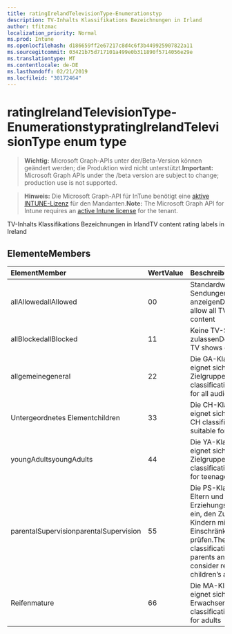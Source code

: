 ```yaml
---
title: ratingIrelandTelevisionType-Enumerationstyp
description: TV-Inhalts Klassifikations Bezeichnungen in Irland
author: tfitzmac
localization_priority: Normal
ms.prod: Intune
ms.openlocfilehash: d186659ff2e67217c8d4c6f3b449925907822a11
ms.sourcegitcommit: 03421b75d717101a499e0b311890f5714056e29e
ms.translationtype: MT
ms.contentlocale: de-DE
ms.lasthandoff: 02/21/2019
ms.locfileid: "30172464"
---
```

# <a name="ratingirelandtelevisiontype-enum-type"></a><span data-ttu-id="d58c2-103">ratingIrelandTelevisionType-Enumerationstyp</span><span class="sxs-lookup"><span data-stu-id="d58c2-103">ratingIrelandTelevisionType enum type</span></span>

> <span data-ttu-id="d58c2-104">**Wichtig:** Microsoft Graph-APIs unter der/Beta-Version können geändert werden; die Produktion wird nicht unterstützt.</span><span class="sxs-lookup"><span data-stu-id="d58c2-104">**Important:** Microsoft Graph APIs under the /beta version are subject to change; production use is not supported.</span></span>

> <span data-ttu-id="d58c2-105">**Hinweis:** Die Microsoft Graph-API für InTune benötigt eine [aktive INTUNE-Lizenz](https://go.microsoft.com/fwlink/?linkid=839381) für den Mandanten.</span><span class="sxs-lookup"><span data-stu-id="d58c2-105">**Note:** The Microsoft Graph API for Intune requires an [active Intune license](https://go.microsoft.com/fwlink/?linkid=839381) for the tenant.</span></span>

<span data-ttu-id="d58c2-106">TV-Inhalts Klassifikations Bezeichnungen in Irland</span><span class="sxs-lookup"><span data-stu-id="d58c2-106">TV content rating labels in Ireland</span></span>

## <a name="members"></a><span data-ttu-id="d58c2-107">Elemente</span><span class="sxs-lookup"><span data-stu-id="d58c2-107">Members</span></span>
|<span data-ttu-id="d58c2-108">Element</span><span class="sxs-lookup"><span data-stu-id="d58c2-108">Member</span></span>|<span data-ttu-id="d58c2-109">Wert</span><span class="sxs-lookup"><span data-stu-id="d58c2-109">Value</span></span>|<span data-ttu-id="d58c2-110">Beschreibung</span><span class="sxs-lookup"><span data-stu-id="d58c2-110">Description</span></span>|
|:---|:---|:---|
|<span data-ttu-id="d58c2-111">allAllowed</span><span class="sxs-lookup"><span data-stu-id="d58c2-111">allAllowed</span></span>|<span data-ttu-id="d58c2-112">0</span><span class="sxs-lookup"><span data-stu-id="d58c2-112">0</span></span>|<span data-ttu-id="d58c2-113">Standardwert, alle TV-Sendungen anzeigen</span><span class="sxs-lookup"><span data-stu-id="d58c2-113">Default value, allow all TV shows content</span></span>|
|<span data-ttu-id="d58c2-114">allBlocked</span><span class="sxs-lookup"><span data-stu-id="d58c2-114">allBlocked</span></span>|<span data-ttu-id="d58c2-115">1</span><span class="sxs-lookup"><span data-stu-id="d58c2-115">1</span></span>|<span data-ttu-id="d58c2-116">Keine TV-Sendungen zulassen</span><span class="sxs-lookup"><span data-stu-id="d58c2-116">Do not allow any TV shows content</span></span>|
|<span data-ttu-id="d58c2-117">allgemeine</span><span class="sxs-lookup"><span data-stu-id="d58c2-117">general</span></span>|<span data-ttu-id="d58c2-118">2</span><span class="sxs-lookup"><span data-stu-id="d58c2-118">2</span></span>|<span data-ttu-id="d58c2-119">Die GA-Klassifikation eignet sich für alle Zielgruppen</span><span class="sxs-lookup"><span data-stu-id="d58c2-119">The GA classification is suitable for all audiences</span></span>|
|<span data-ttu-id="d58c2-120">Untergeordnetes Element</span><span class="sxs-lookup"><span data-stu-id="d58c2-120">children</span></span>|<span data-ttu-id="d58c2-121">3</span><span class="sxs-lookup"><span data-stu-id="d58c2-121">3</span></span>|<span data-ttu-id="d58c2-122">Die CH-Klassifikation eignet sich für Kinder</span><span class="sxs-lookup"><span data-stu-id="d58c2-122">The CH classification is suitable for children</span></span>|
|<span data-ttu-id="d58c2-123">youngAdults</span><span class="sxs-lookup"><span data-stu-id="d58c2-123">youngAdults</span></span>|<span data-ttu-id="d58c2-124">4</span><span class="sxs-lookup"><span data-stu-id="d58c2-124">4</span></span>|<span data-ttu-id="d58c2-125">Die YA-Klassifizierung eignet sich für Teenager-Zielgruppen</span><span class="sxs-lookup"><span data-stu-id="d58c2-125">The YA classification is suitable for teenage audience</span></span>|
|<span data-ttu-id="d58c2-126">parentalSupervision</span><span class="sxs-lookup"><span data-stu-id="d58c2-126">parentalSupervision</span></span>|<span data-ttu-id="d58c2-127">5</span><span class="sxs-lookup"><span data-stu-id="d58c2-127">5</span></span>|<span data-ttu-id="d58c2-128">Die PS-Klassifikation lädt Eltern und Erziehungsberechtigte ein, den Zugriff von Kindern mit Einschränkungen zu prüfen.</span><span class="sxs-lookup"><span data-stu-id="d58c2-128">The PS classification invites parents and guardians to consider restriction children’s access</span></span>|
|<span data-ttu-id="d58c2-129">Reifen</span><span class="sxs-lookup"><span data-stu-id="d58c2-129">mature</span></span>|<span data-ttu-id="d58c2-130">6</span><span class="sxs-lookup"><span data-stu-id="d58c2-130">6</span></span>|<span data-ttu-id="d58c2-131">Die MA-Klassifikation eignet sich für Erwachsene</span><span class="sxs-lookup"><span data-stu-id="d58c2-131">The MA classification is suitable for adults</span></span>|





